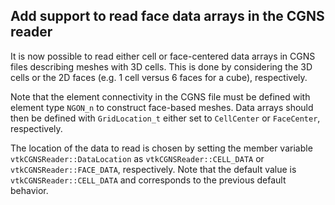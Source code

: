 ## Add support to read face data arrays in the CGNS reader

It is now possible to read either cell or face-centered data arrays in CGNS files describing meshes with 3D cells. This is done by considering the 3D cells or the 2D faces (e.g. 1 cell versus 6 faces for a cube), respectively.

Note that the element connectivity in the CGNS file must be defined with element type `NGON_n` to construct face-based meshes. Data arrays should then be defined with `GridLocation_t` either set to `CellCenter` or `FaceCenter`, respectively.

The location of the data to read is chosen by setting the member variable `vtkCGNSReader::DataLocation` as `vtkCGNSReader::CELL_DATA` or `vtkCGNSReader::FACE_DATA`, respectively. Note that the default value is `vtkCGNSReader::CELL_DATA` and corresponds to the previous default behavior.
